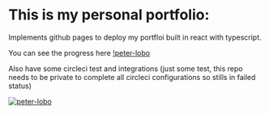 <h1>This is my personal portfolio: </h1>

Implements github pages to deploy my portfloi built in react with typescript.

You can see the progress here [!peter-lobo](https://theboshy.github.io/peter-lobo/)


Also have some circleci test and integrations (just some test, this repo needs to be private to complete all circleci configurations so stills in failed status)

[![peter-lobo](https://circleci.com/gh/theboshy/peter-lobo.svg?style=svg)](https://circleci.com/gh/circleci/circleci-docs)
